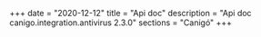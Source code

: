 +++
date        = "2020-12-12"
title       = "Api doc"
description = "Api doc canigo.integration.antivirus 2.3.0"
sections    = "Canigó"
+++